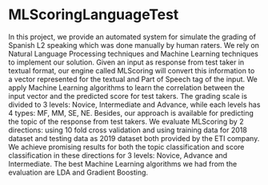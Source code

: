 # MLScoringLanguageTest

In this project, we provide an automated system for simulate the grading of Spanish L2 speaking which was done manually by human raters.
We rely on Natural Language Processing techniques and Machine Learning techniques to implement our solution. Given an input as response from test taker in textual format,
our engine called MLScoring will convert this information to a vector represented for the textual and Part of Speech tag of the input. We apply
Machine Learning algorithms to learn the correlation between the input vector and the predicted score for test takers. The grading scale is divided to 3 levels: Novice, Intermediate and Advance,
while each levels has 4 types:  MF, MM, SE, NE. Besides, our approach is available for predicting the topic of the response from test takers.
We evaluate MLScoring by 2 directions: using 10 fold cross validation and using training data for 2018 dataset and testing data as 2019 dataset both provided by the ETI company.
We achieve promising results for both the topic classification and score classification in these directions for 3 levels: Novice, Advance and Intermediate.
The best Machine Learning algorithms we had from the evaluation are LDA and Gradient Boosting.
